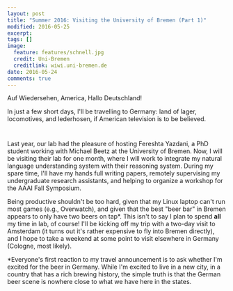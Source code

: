 ```yaml
---
layout: post
title: "Summer 2016: Visiting the University of Bremen (Part 1)"
modified: 2016-05-25
excerpt: 
tags: []
image: 
  feature: features/schnell.jpg
  credit: Uni-Bremen
  creditlink: wiwi.uni-bremen.de
date: 2016-05-24
comments: true
---
```


Auf Wiedersehen, America, Hallo Deutschland!

In just a few short days, I'll be travelling to Germany: land of
lager, locomotives, and lederhosen, if American television is to be
believed. 
#
Last year, our lab had the pleasure of hosting Fereshta Yazdani, a PhD
student working with Michael Beetz at the University of Bremen. Now, I
will be visiting their lab for one month, where I will work to
integrate my natural language understanding system with their
reasoning system. During my spare time, I'll have my hands full
writing papers, remotely supervising my undergraduate research
assistants, and helping to organize a workshop for the AAAI Fall
Symposium. 

Being productive shouldn't be too hard, given that my Linux laptop
can't run most games (e.g., Overwatch), and given that the best "beer
bar" in Bremen appears to only have two beers on tap*. This isn't to
say I plan to spend **all** my time in lab, of course! I'll be kicking
off my trip with a two-day visit to Amsterdam (it turns out it's
rather expensive to fly into Bremen directly), and I hope to take a
weekend at some point to visit elsewhere in Germany (Cologne, most likely).


*Everyone's first reaction to my travel announcement is to ask whether
 I'm excited for the beer in Germany. While I'm excited to live in a
 new city, in a country that has a rich brewing history, the simple
 truth is that the German beer scene is nowhere close to what we have
 here in the states.